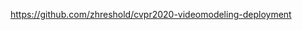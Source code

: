 

<!--
 * @version:
 * @Author:  StevenJokess https://github.com/StevenJokess
 * @Date: 2020-12-22 01:54:54
 * @LastEditors:  StevenJokess https://github.com/StevenJokess
 * @LastEditTime: 2020-12-22 01:54:55
 * @Description:
 * @TODO::
 * @Reference:
-->
https://github.com/zhreshold/cvpr2020-videomodeling-deployment
